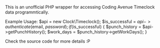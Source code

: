 This is an unofficial PHP wrapper for accessing Coding Avenue Timeclock data programmtically.

Example Usage:
    $api = new Clock\Timeclock();
    $is_successful = $api->authenticate($email, $password);
    if ($is_successful) {
        $punch_history = $api->getPunchHistory();
        $work_days = $punch_history->getWorkDays();
    }

Check the source code for more details :P
